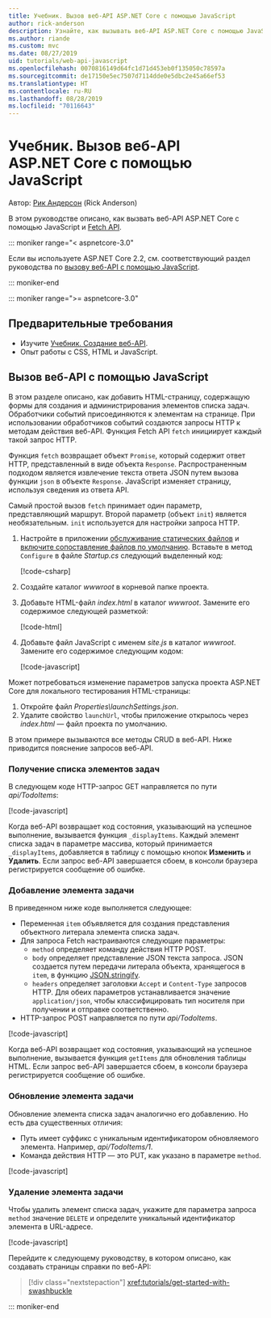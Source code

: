 ```yaml
---
title: Учебник. Вызов веб-API ASP.NET Core с помощью JavaScript
author: rick-anderson
description: Узнайте, как вызывать веб-API ASP.NET Core с помощью JavaScript.
ms.author: riande
ms.custom: mvc
ms.date: 08/27/2019
uid: tutorials/web-api-javascript
ms.openlocfilehash: 0070816149d64fc1d71d453eb0f135050c78597a
ms.sourcegitcommit: de17150e5ec7507d7114dde0e5dbc2e45a66ef53
ms.translationtype: HT
ms.contentlocale: ru-RU
ms.lasthandoff: 08/28/2019
ms.locfileid: "70116643"
---
```

# <a name="tutorial-call-an-aspnet-core-web-api-with-javascript"></a>Учебник. Вызов веб-API ASP.NET Core с помощью JavaScript

Автор: [Рик Андерсон](https://twitter.com/RickAndMSFT) (Rick Anderson)

В этом руководстве описано, как вызвать веб-API ASP.NET Core с помощью JavaScript и [Fetch API](https://developer.mozilla.org/docs/Web/API/Fetch_API).

::: moniker range="< aspnetcore-3.0"

Если вы используете ASP.NET Core 2.2, см. соответствующий раздел руководства по [вызову веб-API с помощью JavaScript](xref:tutorials/first-web-api#call-the-web-api-with-javascript).

::: moniker-end

::: moniker range=">= aspnetcore-3.0"

## <a name="prerequisites"></a>Предварительные требования

* Изучите [Учебник. Создание веб-API](xref:tutorials/first-web-api).
* Опыт работы с CSS, HTML и JavaScript.

## <a name="call-the-web-api-with-javascript"></a>Вызов веб-API с помощью JavaScript

В этом разделе описано, как добавить HTML-страницу, содержащую формы для создания и администрирования элементов списка задач. Обработчики событий присоединяются к элементам на странице. При использовании обработчиков событий создаются запросы HTTP к методам действия веб-API. Функция Fetch API `fetch` инициирует каждый такой запрос HTTP.

Функция `fetch` возвращает объект `Promise`, который содержит ответ HTTP, представленный в виде объекта `Response`. Распространенным подходом является извлечение текста ответа JSON путем вызова функции `json` в объекте `Response`. JavaScript изменяет страницу, используя сведения из ответа API.

Самый простой вызов `fetch` принимает один параметр, представляющий маршрут. Второй параметр (объект `init`) является необязательным. `init` используется для настройки запроса HTTP.

1. Настройте в приложении [обслуживание статических файлов](/dotnet/api/microsoft.aspnetcore.builder.staticfileextensions.usestaticfiles#Microsoft_AspNetCore_Builder_StaticFileExtensions_UseStaticFiles_Microsoft_AspNetCore_Builder_IApplicationBuilder_) и [включите сопоставление файлов по умолчанию](/dotnet/api/microsoft.aspnetcore.builder.defaultfilesextensions.usedefaultfiles#Microsoft_AspNetCore_Builder_DefaultFilesExtensions_UseDefaultFiles_Microsoft_AspNetCore_Builder_IApplicationBuilder_). Вставьте в метод `Configure` в файле *Startup.cs* следующий выделенный код:

    [!code-csharp[](first-web-api/samples/3.0/TodoApi/StartupJavaScript.cs?highlight=8-9&name=snippet_configure)]

1. Создайте каталог *wwwroot* в корневой папке проекта.

1. Добавьте HTML-файл *index.html* в каталог *wwwroot*. Замените его содержимое следующей разметкой:

    [!code-html[](first-web-api/samples/3.0/TodoApi/wwwroot/index.html)]

1. Добавьте файл JavaScript с именем *site.js* в каталог *wwwroot*. Замените его содержимое следующим кодом:

    [!code-javascript[](first-web-api/samples/3.0/TodoApi/wwwroot/js/site.js?name=snippet_SiteJs)]

Может потребоваться изменение параметров запуска проекта ASP.NET Core для локального тестирования HTML-страницы:

1. Откройте файл *Properties\launchSettings.json*.
1. Удалите свойство `launchUrl`, чтобы приложение открылось через *index.html* &mdash; файл проекта по умолчанию.

В этом примере вызываются все методы CRUD в веб-API. Ниже приводится пояснение запросов веб-API.

### <a name="get-a-list-of-to-do-items"></a>Получение списка элементов задач

В следующем коде HTTP-запрос GET направляется по пути *api/TodoItems*:

[!code-javascript[](first-web-api/samples/3.0/TodoApi/wwwroot/js/site.js?name=snippet_GetItems)]

Когда веб-API возвращает код состояния, указывающий на успешное выполнение, вызывается функция `_displayItems`. Каждый элемент списка задач в параметре массива, который принимается `_displayItems`, добавляется в таблицу с помощью кнопок **Изменить** и **Удалить**. Если запрос веб-API завершается сбоем, в консоли браузера регистрируется сообщение об ошибке.

### <a name="add-a-to-do-item"></a>Добавление элемента задачи

В приведенном ниже коде выполняется следующее:

* Переменная `item` объявляется для создания представления объектного литерала элемента списка задач.
* Для запроса Fetch настраиваются следующие параметры:
    * `method` определяет команду действия HTTP POST.
    * `body` определяет представление JSON текста запроса. JSON создается путем передачи литерала объекта, хранящегося в `item`, в функцию [JSON.stringify](https://developer.mozilla.org/docs/Web/JavaScript/Reference/Global_Objects/JSON/stringify).
    * `headers` определяет заголовки `Accept` и `Content-Type` запросов HTTP. Для обеих параметров устанавливается значение `application/json`, чтобы классифицировать тип носителя при получении и отправке соответственно.
* HTTP-запрос POST направляется по пути *api/TodoItems*.

[!code-javascript[](first-web-api/samples/3.0/TodoApi/wwwroot/js/site.js?name=snippet_AddItem)]

Когда веб-API возвращает код состояния, указывающий на успешное выполнение, вызывается функция `getItems` для обновления таблицы HTML. Если запрос веб-API завершается сбоем, в консоли браузера регистрируется сообщение об ошибке.

### <a name="update-a-to-do-item"></a>Обновление элемента задачи

Обновление элемента списка задач аналогично его добавлению. Но есть два существенных отличия:

* Путь имеет суффикс с уникальным идентификатором обновляемого элемента. Например, *api/TodoItems/1*.
* Команда действия HTTP — это PUT, как указано в параметре `method`.

[!code-javascript[](first-web-api/samples/3.0/TodoApi/wwwroot/js/site.js?name=snippet_UpdateItem)]

### <a name="delete-a-to-do-item"></a>Удаление элемента задачи

Чтобы удалить элемент списка задач, укажите для параметра запроса `method` значение `DELETE` и определите уникальный идентификатор элемента в URL-адресе.

[!code-javascript[](first-web-api/samples/3.0/TodoApi/wwwroot/js/site.js?name=snippet_DeleteItem)]

Перейдите к следующему руководству, в котором описано, как создавать страницы справки по веб-API:

> [!div class="nextstepaction"]
> <xref:tutorials/get-started-with-swashbuckle>

::: moniker-end

